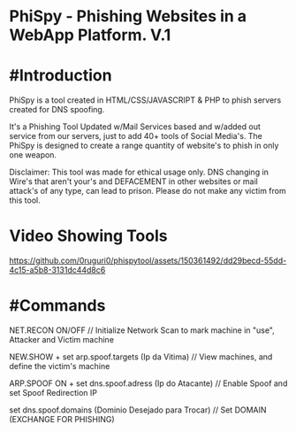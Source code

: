 # PhiSpy - Phishing Websites in a WebApp Platform. V.1
# #Introduction
PhiSpy is a tool created in HTML/CSS/JAVASCRIPT & PHP to phish servers created for DNS spoofing.

It's a Phishing Tool Updated w/Mail Services based and w/added out service from our servers, just to add 40+ tools of Social Media's.
The PhiSpy is designed to create a range quantity of website's to phish in only one weapon.

Disclaimer: This tool was made for ethical usage only. 
DNS changing in Wire's that aren't your's and DEFACEMENT in other websites or mail attack's of any type, can lead to prison. Please do not make any victim from this tool.

# Video Showing Tools

https://github.com/0ruguri0/phispytool/assets/150361492/dd29becd-55dd-4c15-a5b8-3131dc44d8c6

# #Commands


NET.RECON ON/OFF 	                                    // Initialize Network Scan to mark machine in "use", Attacker and Victim machine

NEW.SHOW + set arp.spoof.targets (Ip da Vitima) 	    // View machines, and define the victim's machine

ARP.SPOOF ON + set dns.spoof.adress (Ip do Atacante) 	// Enable Spoof and set Spoof Redirection IP

set dns.spoof.domains (Dominio Desejado para Trocar) 	// Set DOMAIN (EXCHANGE FOR PHISHING)

